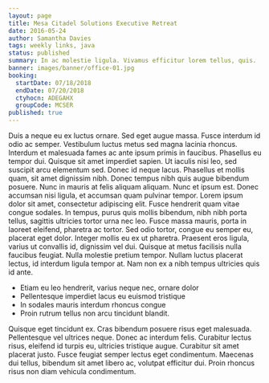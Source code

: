 ```yaml
---
layout: page
title: Mesa Citadel Solutions Executive Retreat
date: 2016-05-24
author: Samantha Davies
tags: weekly links, java
status: published
summary: In ac molestie ligula. Vivamus efficitur lorem tellus, quis.
banner: images/banner/office-01.jpg
booking:
  startDate: 07/18/2018
  endDate: 07/20/2018
  ctyhocn: ADEGAHX
  groupCode: MCSER
published: true
---
```

Duis a neque eu ex luctus ornare. Sed eget augue massa. Fusce interdum id odio ac semper. Vestibulum luctus metus sed magna lacinia rhoncus. Interdum et malesuada fames ac ante ipsum primis in faucibus. Phasellus eu tempor dui. Quisque sit amet imperdiet sapien. Ut iaculis nisi leo, sed suscipit arcu elementum sed. Donec id neque lacus. Phasellus et mollis quam, sit amet dignissim nibh. Donec tempus nibh quis augue bibendum posuere. Nunc in mauris at felis aliquam aliquam. Nunc et ipsum est. Donec accumsan nisi ligula, et accumsan quam pulvinar tempor. Lorem ipsum dolor sit amet, consectetur adipiscing elit.
Fusce hendrerit quam vitae congue sodales. In tempus, purus quis mollis bibendum, nibh nibh porta tellus, sagittis ultricies tortor urna nec leo. Fusce massa mauris, porta in laoreet eleifend, pharetra ac tortor. Sed odio tortor, congue eu semper eu, placerat eget dolor. Integer mollis eu ex ut pharetra. Praesent eros ligula, varius ut convallis id, dignissim vel dui. Quisque at metus facilisis nulla faucibus feugiat. Nulla molestie pretium tempor. Nullam luctus placerat lectus, id interdum ligula tempor at. Nam non ex a nibh tempus ultricies quis id ante.

* Etiam eu leo hendrerit, varius neque nec, ornare dolor
* Pellentesque imperdiet lacus eu euismod tristique
* In sodales mauris interdum rhoncus congue
* Proin rutrum tellus non arcu tincidunt blandit.

Quisque eget tincidunt ex. Cras bibendum posuere risus eget malesuada. Pellentesque vel ultrices neque. Donec ac interdum felis. Curabitur lectus risus, eleifend id turpis eu, ultricies tristique augue. Curabitur sit amet placerat justo. Fusce feugiat semper lectus eget condimentum. Maecenas dui tellus, bibendum sit amet libero ac, volutpat efficitur dui. Proin rhoncus risus non diam vehicula condimentum.
